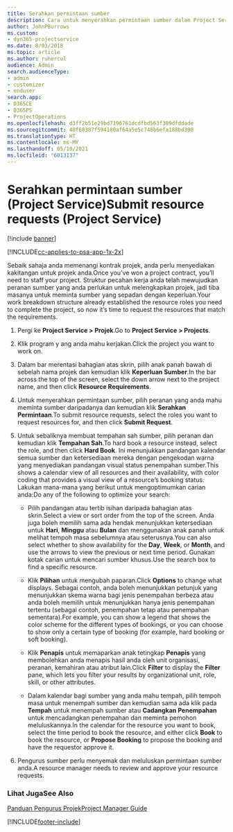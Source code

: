 ```yaml
---
title: Serahkan permintaan sumber
description: Cara untuk menyerahkan permintaan sumber dalam Project Service
author: JohnPBurrows
ms.custom:
- dyn365-projectservice
ms.date: 8/03/2018
ms.topic: article
ms.author: ruhercul
audience: Admin
search.audienceType:
- admin
- customizer
- enduser
search.app:
- D365CE
- D365PS
- ProjectOperations
ms.openlocfilehash: d3ff2b51e29bd7196761dcdfbd563f309dfddade
ms.sourcegitcommit: 40f68387f594180af64a5e5c748b6efa188bd300
ms.translationtype: HT
ms.contentlocale: ms-MY
ms.lasthandoff: 05/10/2021
ms.locfileid: "6013137"
---
```

# <a name="submit-resource-requests-project-service"></a><span data-ttu-id="fc01f-103">Serahkan permintaan sumber (Project Service)</span><span class="sxs-lookup"><span data-stu-id="fc01f-103">Submit resource requests (Project Service)</span></span>

[!include [banner](../includes/psa-now-project-operations.md)]

[!INCLUDE[cc-applies-to-psa-app-1x-2x](../includes/cc-applies-to-psa-app-1x-2x.md)]

<span data-ttu-id="fc01f-104">Sebaik sahaja anda memenangi kontrak projek, anda perlu menyediakan kakitangan untuk projek anda.</span><span class="sxs-lookup"><span data-stu-id="fc01f-104">Once you’ve won a project contract, you’ll need to staff your project.</span></span> <span data-ttu-id="fc01f-105">Struktur pecahan kerja anda telah mewujudkan peranan sumber yang anda perlukan untuk melengkapkan projek, jadi tiba masanya untuk meminta sumber yang sepadan dengan keperluan.</span><span class="sxs-lookup"><span data-stu-id="fc01f-105">Your work breakdown structure already established the resource roles you need to complete the project, so now it’s time to request the resources that match the requirements.</span></span>  
  
1.  <span data-ttu-id="fc01f-106">Pergi ke **Project Service > Projek**.</span><span class="sxs-lookup"><span data-stu-id="fc01f-106">Go to **Project Service > Projects**.</span></span>  
  
2.  <span data-ttu-id="fc01f-107">Klik program y ang anda mahu kerjakan.</span><span class="sxs-lookup"><span data-stu-id="fc01f-107">Click the project you want to work on.</span></span>  
  
3.  <span data-ttu-id="fc01f-108">Dalam bar merentasi bahagian atas skrin, pilih anak panah bawah di sebelah nama projek dan kemudian klik **Keperluan Sumber**.</span><span class="sxs-lookup"><span data-stu-id="fc01f-108">In the bar across the top of the screen, select the down arrow next to the project name, and then click **Resource Requirements**.</span></span>  
  
4.  <span data-ttu-id="fc01f-109">Untuk menyerahkan permintaan sumber, pilih peranan yang anda mahu meminta sumber daripadanya dan kemudian klik **Serahkan Permintaan**.</span><span class="sxs-lookup"><span data-stu-id="fc01f-109">To submit resource requests, select the roles you want to request resources for, and then click **Submit Request**.</span></span>  
  
5.  <span data-ttu-id="fc01f-110">Untuk sebaliknya membuat tempahan sah sumber, pilih peranan dan kemudian klik **Tempahan Sah**.</span><span class="sxs-lookup"><span data-stu-id="fc01f-110">To hard book a resource instead, select the role, and then click **Hard Book**.</span></span> <span data-ttu-id="fc01f-111">Ini menunjukkan pandangan kalendar semua sumber dan ketersediaan mereka dengan pengekodan warna yang menyediakan pandangan visual status penempahan sumber.</span><span class="sxs-lookup"><span data-stu-id="fc01f-111">This shows a calendar view of all resources and their availability, with color coding that provides a visual view of a resource’s booking status.</span></span> <span data-ttu-id="fc01f-112">Lakukan mana-mana yang berikut untuk mengoptimumkan carian anda:</span><span class="sxs-lookup"><span data-stu-id="fc01f-112">Do any of the following to optimize your search:</span></span>  
  
    -   <span data-ttu-id="fc01f-113">Pilih pandangan atau tertib isihan daripada bahagian atas skrin.</span><span class="sxs-lookup"><span data-stu-id="fc01f-113">Select a view or sort order from the top of the screen.</span></span> <span data-ttu-id="fc01f-114">Anda juga boleh memilih sama ada hendak menunjukkan ketersediaan untuk **Hari**, **Minggu** atau **Bulan** dan menggunakan anak panah untuk melihat tempoh masa sebelumnya atau seterusnya.</span><span class="sxs-lookup"><span data-stu-id="fc01f-114">You can also select whether to show availability for the **Day**, **Week**, or **Month**, and use the arrows to view the previous or next time period.</span></span> <span data-ttu-id="fc01f-115">Gunakan kotak carian untuk mencari sumber khusus.</span><span class="sxs-lookup"><span data-stu-id="fc01f-115">Use the search box to find a specific resource.</span></span>  
  
    -   <span data-ttu-id="fc01f-116">Klik **Pilihan** untuk mengubah paparan.</span><span class="sxs-lookup"><span data-stu-id="fc01f-116">Click **Options** to change what displays.</span></span> <span data-ttu-id="fc01f-117">Sebagai contoh, anda boleh menunjukkan petunjuk yang menunjukkan skema warna bagi jenis penempahan berbeza atau anda boleh memilih untuk menunjukkan hanya jenis penempahan tertentu (sebagai contoh, penempahan tetap atau penempahan sementara).</span><span class="sxs-lookup"><span data-stu-id="fc01f-117">For example, you can show a legend that shows the color scheme for the different types of bookings, or you can choose to show only a certain type of booking (for example, hard booking or soft booking).</span></span>  
  
    -   <span data-ttu-id="fc01f-118">Klik **Penapis** untuk memaparkan anak tetingkap **Penapis** yang membolehkan anda menapis hasil anda oleh unit organisasi, peranan, kemahiran atau atribut lain.</span><span class="sxs-lookup"><span data-stu-id="fc01f-118">Click **Filter** to display the **Filter** pane, which lets you filter your results by organizational unit, role, skill, or other attributes.</span></span>  
  
    -   <span data-ttu-id="fc01f-119">Dalam kalendar bagi sumber yang anda mahu tempah, pilih tempoh masa untuk menempah sumber dan kemudian sama ada klik pada **Tempah** untuk menempah sumber atau **Cadangkan Penempahan** untuk mencadangkan penempahan dan meminta pemohon meluluskannya.</span><span class="sxs-lookup"><span data-stu-id="fc01f-119">In the calendar for the resource you want to book, select the time period to book the resource, and either click **Book** to book the resource, or **Propose Booking** to propose the booking and have the requestor approve it.</span></span>  
  
6.  <span data-ttu-id="fc01f-120">Pengurus sumber perlu menyemak dan meluluskan permintaan sumber anda.</span><span class="sxs-lookup"><span data-stu-id="fc01f-120">A resource manager needs to review and approve your resource requests.</span></span>  
  
### <a name="see-also"></a><span data-ttu-id="fc01f-121">Lihat Juga</span><span class="sxs-lookup"><span data-stu-id="fc01f-121">See Also</span></span>  
 [<span data-ttu-id="fc01f-122">Panduan Pengurus Projek</span><span class="sxs-lookup"><span data-stu-id="fc01f-122">Project Manager Guide</span></span>](../psa/project-manager-guide.md)


[!INCLUDE[footer-include](../includes/footer-banner.md)]